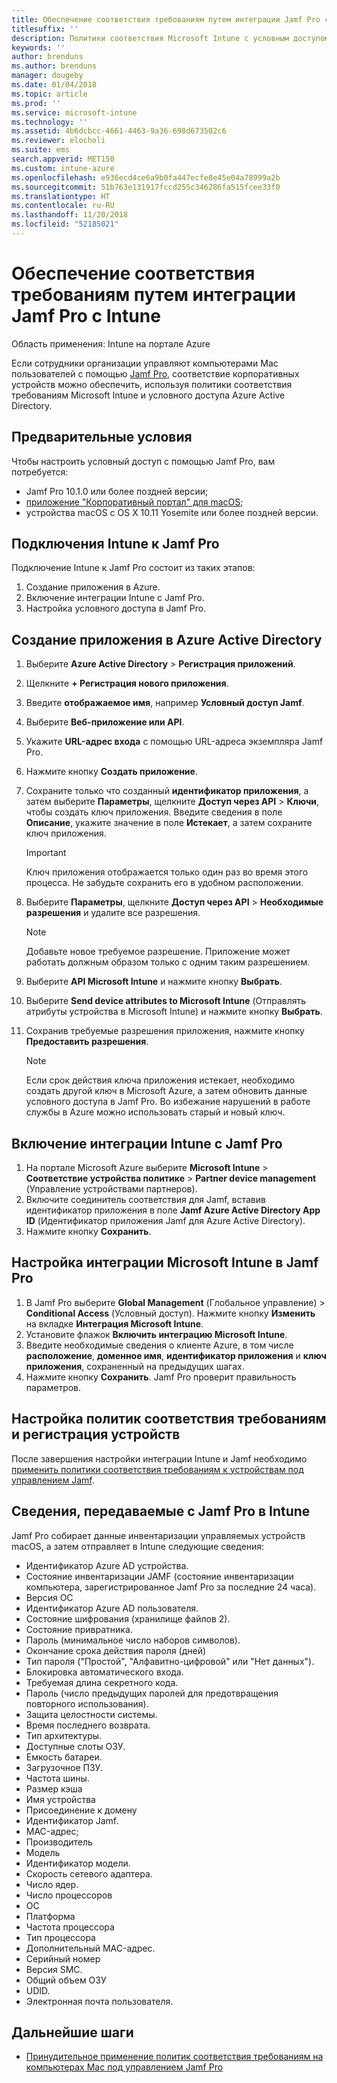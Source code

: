 ```yaml
---
title: Обеспечение соответствия требованиям путем интеграции Jamf Pro c Microsoft Intune
titlesuffix: ''
description: Политики соответствия Microsoft Intune с условным доступом Azure Active Directory можно использовать для защиты управляемых устройств Jamf.
keywords: ''
author: brenduns
ms.author: brenduns
manager: dougeby
ms.date: 01/04/2018
ms.topic: article
ms.prod: ''
ms.service: microsoft-intune
ms.technology: ''
ms.assetid: 4b6dcbcc-4661-4463-9a36-698d673502c6
ms.reviewer: elocholi
ms.suite: ems
search.appverid: MET150
ms.custom: intune-azure
ms.openlocfilehash: e936ecd4ce6a9b0fa447ecfe8e45e04a78999a2b
ms.sourcegitcommit: 51b763e131917fccd255c346286fa515fcee33f0
ms.translationtype: HT
ms.contentlocale: ru-RU
ms.lasthandoff: 11/20/2018
ms.locfileid: "52185021"
---
```

# <a name="integrate-jamf-pro-with-intune-for-compliance"></a>Обеспечение соответствия требованиям путем интеграции Jamf Pro c Intune

Область применения: Intune на портале Azure

Если сотрудники организации управляют компьютерами Mac пользователей с помощью [Jamf Pro](https://www.jamf.com), соответствие корпоративных устройств можно обеспечить, используя политики соответствия требованиям Microsoft Intune и условного доступа Azure Active Directory.

## <a name="prerequisites"></a>Предварительные условия

Чтобы настроить условный доступ с помощью Jamf Pro, вам потребуется:

- Jamf Pro 10.1.0 или более поздней версии;
- [приложение "Корпоративный портал" для macOS](https://aka.ms/macoscompanyportal);
- устройства macOS с OS X 10.11 Yosemite или более поздней версии.

## <a name="connecting-intune-to-jamf-pro"></a>Подключения Intune к Jamf Pro

Подключение Intune к Jamf Pro состоит из таких этапов:

1. Создание приложения в Azure.
2. Включение интеграции Intune с Jamf Pro.
3. Настройка условного доступа в Jamf Pro.

## <a name="create-a-new-application-in-azure-active-directory"></a>Создание приложения в Azure Active Directory

1. Выберите **Azure Active Directory** > **Регистрация приложений**.
2. Щелкните **+ Регистрация нового приложения**.
3. Введите **отображаемое имя**, например **Условный доступ Jamf**.
4. Выберите **Веб-приложение или API**.
5. Укажите **URL-адрес входа** с помощью URL-адреса экземпляра Jamf Pro.
6. Нажмите кнопку **Создать приложение**.
7. Сохраните только что созданный **идентификатор приложения**, а затем выберите **Параметры**, щелкните **Доступ через API** > **Ключи**, чтобы создать ключ приложения. Введите сведения в поле **Описание**, укажите значение в поле **Истекает**, а затем сохраните ключ приложения.

   > [!IMPORTANT]
   > Ключ приложения отображается только один раз во время этого процесса. Не забудьте сохранить его в удобном расположении.

8. Выберите **Параметры**, щелкните **Доступ через API** > **Необходимые разрешения** и удалите все разрешения.

   > [!NOTE]
   > Добавьте новое требуемое разрешение. Приложение может работать должным образом только с одним таким разрешением.

9. Выберите **API Microsoft Intune** и нажмите кнопку **Выбрать**.
10. Выберите **Send device attributes to Microsoft Intune** (Отправлять атрибуты устройства в Microsoft Intune) и нажмите кнопку **Выбрать**.
11. Сохранив требуемые разрешения приложения, нажмите кнопку **Предоставить разрешения**.

    > [!NOTE]
    > Если срок действия ключа приложения истекает, необходимо создать другой ключ в Microsoft Azure, а затем обновить данные условного доступа в Jamf Pro. Во избежание нарушений в работе службы в Azure можно использовать старый и новый ключ.

## <a name="enable-intune-to-integrate-with-jamf-pro"></a>Включение интеграции Intune с Jamf Pro

1. На портале Microsoft Azure выберите **Microsoft Intune** > **Соответствие устройства политике** > **Partner device management** (Управление устройствами партнеров).
2. Включите соединитель соответствия для Jamf, вставив идентификатор приложения в поле **Jamf Azure Active Directory App ID** (Идентификатор приложения Jamf для Azure Active Directory).
3. Нажмите кнопку **Сохранить**.

## <a name="configure-microsoft-intune-integration-in-jamf-pro"></a>Настройка интеграции Microsoft Intune в Jamf Pro

1. В Jamf Pro выберите **Global Management** (Глобальное управление)  > **Conditional Access** (Условный доступ). Нажмите кнопку **Изменить** на вкладке **Интеграция Microsoft Intune**.
2. Установите флажок **Включить интеграцию Microsoft Intune**.
3. Введите необходимые сведения о клиенте Azure, в том числе **расположение**, **доменное имя**, **идентификатор приложения** и **ключ приложения**, сохраненный на предыдущих шагах.
4. Нажмите кнопку **Сохранить**. Jamf Pro проверит правильность параметров.

## <a name="set-up-compliance-policies-and-register-devices"></a>Настройка политик соответствия требованиям и регистрация устройств

После завершения настройки интеграции Intune и Jamf необходимо [применить политики соответствия требованиям к устройствам под управлением Jamf](conditional-access-assign-jamf.md).

## <a name="information-shared-from-jamf-pro-to-intune"></a>Сведения, передаваемые с Jamf Pro в Intune

Jamf Pro собирает данные инвентаризации управляемых устройств macOS, а затем отправляет в Intune следующие сведения:

* Идентификатор Azure AD устройства.
* Состояние инвентаризации JAMF (состояние инвентаризации компьютера, зарегистрированное Jamf Pro за последние 24 часа).
* Версия ОС
* Идентификатор Azure AD пользователя.
* Состояние шифрования (хранилище файлов 2).
* Состояние привратника.
* Пароль (минимальное число наборов символов).
* Окончание срока действия пароля (дней)
* Тип пароля ("Простой", "Алфавитно-цифровой" или "Нет данных").
* Блокировка автоматического входа.
* Требуемая длина секретного кода.
* Пароль (число предыдущих паролей для предотвращения повторного использования).
* Защита целостности системы.
* Время последнего возврата.
* Тип архитектуры.
* Доступные слоты ОЗУ.
* Емкость батареи.
* Загрузочное ПЗУ.
* Частота шины.
* Размер кэша
* Имя устройства
* Присоединение к домену
* Идентификатор Jamf.
* MAC-адрес;
* Производитель
* Модель
* Идентификатор модели.
* Скорость сетевого адаптера.
* Число ядер.
* Число процессоров
* ОС
* Платформа
* Частота процессора
* Тип процессора
* Дополнительный MAC-адрес.
* Серийный номер
* Версия SMC.
* Общий объем ОЗУ
* UDID.
* Электронная почта пользователя.

## <a name="next-steps"></a>Дальнейшие шаги

- [Принудительное применение политик соответствия требованиям на компьютерах Mac под управлением Jamf Pro](conditional-access-assign-jamf.md)

